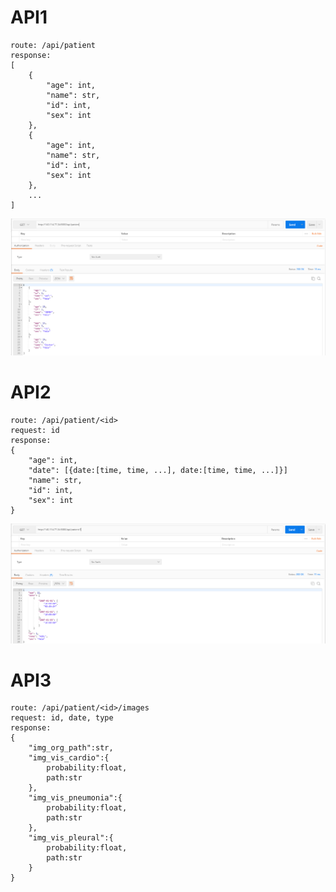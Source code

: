 # API1

```
route: /api/patient
response:
[
    {
        "age": int,
        "name": str,
        "id": int,
        "sex": int
    },
    {
        "age": int,
        "name": str,
        "id": int,
        "sex": int
    },
    ...
]
```

![Postman測試](API1_test.png)

# API2

```
route: /api/patient/<id>
request: id
response:
{
    "age": int,
    "date": [{date:[time, time, ...], date:[time, time, ...]}]
    "name": str,
    "id": int,
    "sex": int
}
```

![Postman測試](API2_test.png)

# API3

```
route: /api/patient/<id>/images
request: id, date, type
response:
{
    "img_org_path":str,
    "img_vis_cardio":{
        probability:float,
        path:str
    },
    "img_vis_pneumonia":{
        probability:float,
        path:str
    },
    "img_vis_pleural":{
        probability:float,
        path:str
    }
}
```

<!--![Postman測試](API1_test.png)-->
